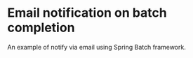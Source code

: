 # Email notification on batch completion

An example of notify via email using Spring Batch framework.